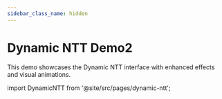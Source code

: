 ```yaml
---
sidebar_class_name: hidden
---
```


# Dynamic NTT Demo2

This demo showcases the Dynamic NTT interface with enhanced effects and visual animations.

import DynamicNTT from '@site/src/pages/dynamic-ntt';

<DynamicNTT src="https://01deef32-ae07-47fc-91df-ce65de9c81f5.ads.s.brave.io/index.html" />

